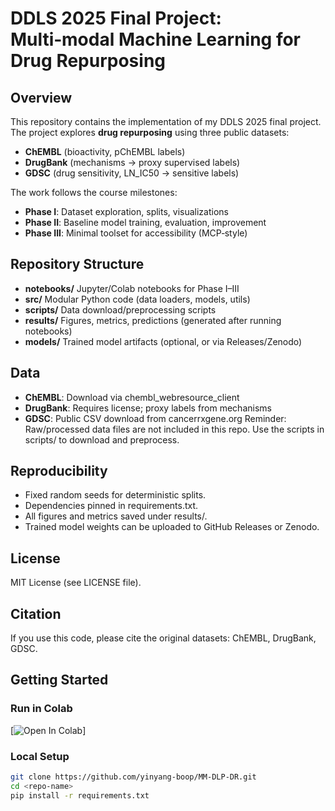 # DDLS 2025 Final Project: Multi‑modal Machine Learning for Drug Repurposing

## Overview
This repository contains the implementation of my DDLS 2025 final project. The project explores **drug repurposing** using three public datasets:
- **ChEMBL** (bioactivity, pChEMBL labels)
- **DrugBank** (mechanisms → proxy supervised labels)
- **GDSC** (drug sensitivity, LN_IC50 → sensitive labels)

The work follows the course milestones:
- **Phase I**: Dataset exploration, splits, visualizations
- **Phase II**: Baseline model training, evaluation, improvement
- **Phase III**: Minimal toolset for accessibility (MCP‑style)

## Repository Structure
- **notebooks/** Jupyter/Colab notebooks for Phase I–III 
- **src/** Modular Python code (data loaders, models, utils) 
- **scripts/** Data download/preprocessing scripts 
- **results/** Figures, metrics, predictions (generated after running notebooks) 
- **models/** Trained model artifacts (optional, or via Releases/Zenodo)

## Data
- **ChEMBL**: Download via chembl_webresource_client
- **DrugBank**: Requires license; proxy labels from mechanisms
- **GDSC**: Public CSV download from cancerrxgene.org
Reminder: Raw/processed data files are not included in this repo. Use the scripts in scripts/ to download and preprocess.

## Reproducibility
- Fixed random seeds for deterministic splits.
- Dependencies pinned in requirements.txt.
- All figures and metrics saved under results/.
- Trained model weights can be uploaded to GitHub Releases or Zenodo.

## License
MIT License (see LICENSE file).

## Citation
If you use this code, please cite the original datasets: ChEMBL, DrugBank, GDSC.

## Getting Started
### Run in Colab
[![Open In Colab](https://colab.research.google.com/drive/1wxda2X0pbDMfC0L910kBJY177beaeTuD#scrollTo=Zz3ME3BZSHq2)]

### Local Setup
```bash
git clone https://github.com/yinyang-boop/MM-DLP-DR.git
cd <repo-name>
pip install -r requirements.txt
